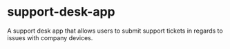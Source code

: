 # support-desk-app
A support desk app that allows users to submit support tickets in regards to issues with company devices.
